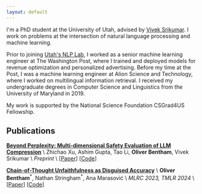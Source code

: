 ```yaml
---
layout: default
---
```


I'm a PhD student at the University of Utah, advised by [Vivek Srikumar](https://svivek.com/). I work on problems at the intersection of natural language processing and machine learning.

Prior to joining [Utah's NLP Lab](https://nlp.cs.utah.edu/), I worked as a senior machine learning engineer at The Washington Post, where I trained and deployed models for revenue optimization and personalized advertising. Before my time at the Post, I was a machine learning engineer at Alion Science and Technology, where I worked on multilingual information retrieval. I received my undergraduate degrees in Computer Science and Linguistics from the University of Maryland in 2019.

My work is supported by the National Science Foundation CSGrad4US Fellowship.


## Publications

<span class="paper-title">[**Beyond Perplexity: Multi-dimensional Safety Evaluation of LLM Compression**](https://arxiv.org/abs/2407.04965)</span> \\
Zhichao Xu, Ashim Gupta, Tao Li, **Oliver Bentham**, Vivek Srikumar \\
*Preprint* \\
[[Paper](https://arxiv.org/abs/2407.04965)] [[Code](https://github.com/zhichaoxu-shufe/Beyond-Perplexity-Compression-Safety-Eval)]

<span class="paper-title">[**Chain-of-Thought Unfaithfulness as Disguised Accuracy**](https://arxiv.org/abs/2402.14897)</span> \\
**Oliver Bentham**<sup>\*</sup>, Nathan Stringham<sup>\*</sup>, Ana Marasović \\
*MLRC 2023, TMLR 2024* \\
[[Paper](https://arxiv.org/abs/2402.14897)] [[Code](https://github.com/utahnlp/cot_disguised_accuracy)]

